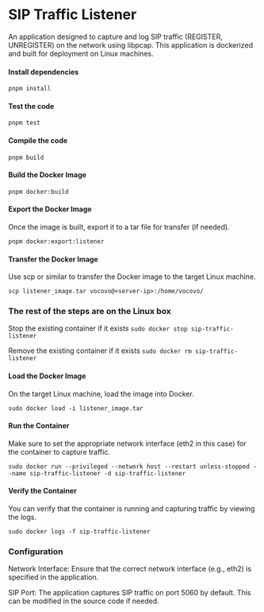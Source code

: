 # SIP Traffic Listener
An application designed to capture and log SIP traffic (REGISTER, UNREGISTER) on the network using libpcap. This application is dockerized and built for deployment on Linux machines.

#### Install dependencies
```pnpm install```

#### Test the code
```pnpm test```

#### Compile the code
```pnpm build```

#### Build the Docker Image
```pnpm docker:build```

#### Export the Docker Image
Once the image is built, export it to a tar file for transfer (if needed).

```pnpm docker:export:listener```

#### Transfer the Docker Image
Use scp or similar to transfer the Docker image to the target Linux machine.

```scp listener_image.tar vocovo@<server-ip>:/home/vocovo/```

### The rest of the steps are on the Linux box

Stop the existing container if it exists
```sudo docker stop sip-traffic-listener```

Remove the existing container if it exists
```sudo docker rm sip-traffic-listener```

#### Load the Docker Image
On the target Linux machine, load the image into Docker.

```sudo docker load -i listener_image.tar```

#### Run the Container
Make sure to set the appropriate network interface (eth2 in this case) for the container to capture traffic.

```sudo docker run --privileged --network host --restart unless-stopped --name sip-traffic-listener -d sip-traffic-listener```

#### Verify the Container
You can verify that the container is running and capturing traffic by viewing the logs.

```sudo docker logs -f sip-traffic-listener```

### Configuration
Network Interface: Ensure that the correct network interface (e.g., eth2) is specified in the application.

SIP Port: The application captures SIP traffic on port 5060 by default. This can be modified in the source code if needed.
